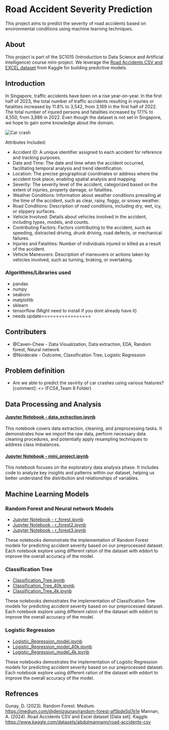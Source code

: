 # Road Accident Severity Prediction

This project aims to predict the severity of road accidents based on environmental conditions using machine learning techniques.


## About

This project is part of the SC1015 (Introduction to Data Science and Artificial Intelligence) course mini-project. We leverage the [Road Accidents CSV and EXCEL dataset](https://www.kaggle.com/datasets/abdulmannann/road-accidents-csv) from Kaggle for building predictive models.
## Introduction
In Singapore, traffic accidents have been on a rise year-on-year. In the first half of 2023, the total number of traffic accidents resulting in injuries or fatalities increased by 11.8% to 3,542, from 3,169 in the first half of 2022. The total number of injured persons and fatalities increased by 17.1% to 4,550, from 3,886 in 2022. Even though the dataset is not set in Singapore, we hope to gain some knowledge about the domain.

![Car crash](https://static1.straitstimes.com.sg/s3fs-public/styles/large30x20/public/articles/2024/04/22/yutampinesaccidentcoll2204.jpg?VersionId=GGwjA_2XTIbaP76m2Y6Hdoi1ImTQw2dx)

Attributes Included:

- Accident ID: A unique identifier assigned to each accident for reference and tracking purposes.
- Date and Time: The date and time when the accident occurred, facilitating temporal analysis and trend identification.
- Location: The precise geographical coordinates or address where the accident took place, enabling spatial analysis and mapping.
- Severity: The severity level of the accident, categorized based on the extent of injuries, property damage, or fatalities.
- Weather Conditions: Information about weather conditions prevailing at the time of the accident, such as clear, rainy, foggy, or snowy weather.
- Road Conditions: Description of road conditions, including dry, wet, icy, or slippery surfaces.
- Vehicle Involved: Details about vehicles involved in the accident, including types, models, and counts.
- Contributing Factors: Factors contributing to the accident, such as speeding, distracted driving, drunk driving, road defects, or mechanical failures.
- Injuries and Fatalities: Number of individuals injured or killed as a result of the accident.
- Vehicle Maneuvers: Description of maneuvers or actions taken by vehicles involved, such as turning, braking, or overtaking.


### Algorithms/Libraries used
- pandas
- numpy
- seaborn
- matplotlib
- sklearn
- tensorflow (Might need to install if you dont already have it)
- needs update=================
## Contributers
- @Caven-Chew - Data Visualization, Data extraction, EDA, Random forest, Neural network
- @Noiderate - Outcome, Classification Tree, Logistic Regression
## Problem definition
- Are we able to predict the sevirity of car crashes using various features?
[comment]: <> (FCS4_Team 8 Folder)
## Data Processing and Analysis

#### [Jupyter Notebook - data_extraction.ipynb](https://github.com/Caven-Chew/SC1015-MINI_PROJECT/blob/main/data_extraction.ipynb)
This notebook covers data extraction, cleaning, and preprocessing tasks. It demonstrates how we import the raw data, perform necessary data cleaning procedures, and potentially apply resampling techniques to address class imbalances.

#### [Jupyter Notebook - mini_project.ipynb](https://github.com/Caven-Chew/SC1015-MINI_PROJECT/blob/main/mini%20project.ipynb)
This notebook focuses on the exploratory data analysis phase. It includes code to analyze key insights and patterns within our dataset, helping us better understand the distribution and relationships of variables.

## Machine Learning Models

### Random Forest and Neural network Models
- [Jupyter Notebook - r_forest.ipynb](https://github.com/Caven-Chew/SC1015-MINI_PROJECT/blob/main/r_forest.ipynb)
- [Jupyter Notebook - r_forest2.ipynb](https://github.com/Caven-Chew/SC1015-MINI_PROJECT/blob/main/r_forest2.ipynb)
- [Jupyter Notebook - r_forest3.ipynb](https://github.com/Caven-Chew/SC1015-MINI_PROJECT/blob/main/r_forest3.ipynb)

These notebooks demonstrate the implementation of Random Forest models for predicting accident severity based on our preprocessed dataset. Each notebook explore using different ration of the dataset with eddort to improve the overall accuracy of the model.

### Classification Tree
- [Classification_Tree.ipynb](https://github.com/Caven-Chew/SC1015-MINI_PROJECT/blob/main/Classification_Tree.ipynb)
- [Classification_Tree_40k.ipynb](https://github.com/Caven-Chew/SC1015-MINI_PROJECT/blob/main/Classification_Tree_40k.ipynb)
- [Classification_Tree_4k.ipynb](https://github.com/Caven-Chew/SC1015-MINI_PROJECT/blob/main/Classification_Tree_4k.ipynb)

These notebooks demostrates the implementation of Classification Tree models for predicting accident severity based on our preprocessed dataset. Each notebook explore using different ration of the dataset with eddort to improve the overall accuracy of the model.

### Logistic Regression
- [Logistic_Regression_model.ipynb](https://github.com/Caven-Chew/SC1015-MINI_PROJECT/blob/main/Logistic_Regression_model.ipynb)
- [Logistic_Regression_model_40k.ipynb](https://github.com/Caven-Chew/SC1015-MINI_PROJECT/blob/main/Logistic_Regression_model_40k.ipynb)
- [Logistic_Regression_model_4k.ipynb](https://github.com/Caven-Chew/SC1015-MINI_PROJECT/blob/main/Logistic_Regression_model_4k.ipynb)

These notebooks demostrates the implementation of Logistic Regression models for predicting accident severity based on our preprocessed dataset. Each notebook explore using different ration of the dataset with eddort to improve the overall accuracy of the model.

## Refrences
Gunay, D. (2023). Random Forest. Medium. https://medium.com/@denizgunay/random-forest-af5bde5d7e1e
Mannan, A. (2024). Road Accidents CSV and Excel dataset [Data set]. Kaggle. https://www.kaggle.com/datasets/abdulmannann/road-accidents-csv